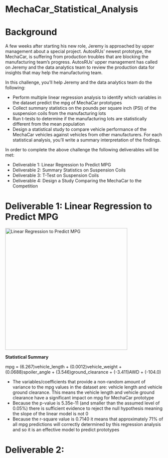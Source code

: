 # MechaCar_Statistical_Analysis
# Background

A few weeks after starting his new role, Jeremy is approached by upper management about a special project. AutosRUs’ newest prototype, the MechaCar, is suffering from production troubles that are blocking the manufacturing team’s progress. AutosRUs’ upper management has called on Jeremy and the data analytics team to review the production data for insights that may help the manufacturing team.

In this challenge, you’ll help Jeremy and the data analytics team do the following:
  * Perform multiple linear regression analysis to identify which variables in the dataset predict the mpg of MechaCar prototypes
  * Collect summary statistics on the pounds per square inch (PSI) of the suspension coils from the manufacturing lots
  * Run t-tests to determine if the manufacturing lots are statistically different from the mean population
  * Design a statistical study to compare vehicle performance of the MechaCar vehicles against vehicles from other manufacturers. For each statistical analysis, you’ll write a summary interpretation of the findings.

In order to complete the above challenge the following deliverables will be met: 
  * Deliverable 1: Linear Regression to Predict MPG
  * Deliverable 2: Summary Statistics on Suspension Coils
  * Deliverable 3: T-Test on Suspension Coils
  * Deliverable 4: Design a Study Comparing the MechaCar to the Competition


# Deliverable 1: Linear Regression to Predict MPG

<img width="389" alt="Linear Regression to Predict MPG" src="https://user-images.githubusercontent.com/99268646/171061713-4d66971f-e8d2-47c0-b535-3eb4e5de064a.png">

**Statistical Summary**
 
 mpg = (6.267)vehicle_length + (0.0012)vehicle_weight + (0.0688)spoiler_angle + (3.546)ground_clearance + (-3.411)AWD + (-104.0)
 
  * The variables/coefficients that provide a non-random amount of variance to the mpg values in the dataset are: vehicle length and vehicle ground clearance. This means the vehicle length and vehicle ground clearance have a significant impact on mpg for MechaCar prototype 
  * Because the p-value is 5.35e-11 (and smaller than the assumed level of 0.05%) there is sufficient evidence to reject the null hypothesis meaning the slope of the linear model is not 0
  * Because the r-square value is 0.7140 it means that approximately 71% of all mpg predictions will correctly determined by this regression analysis and so it is an effective model to predict prototypes

# Deliverable 2:

